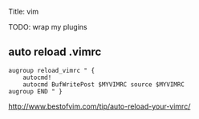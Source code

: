 Title: vim

TODO: wrap my plugins

## auto reload .vimrc

    augroup reload_vimrc " {
        autocmd!
        autocmd BufWritePost $MYVIMRC source $MYVIMRC
    augroup END " }

http://www.bestofvim.com/tip/auto-reload-your-vimrc/

